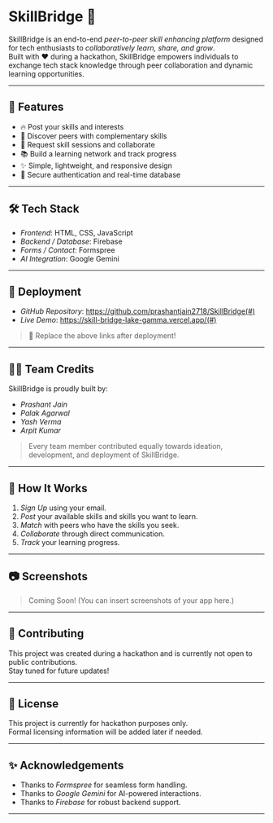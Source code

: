 # SkillBridge 🚀

SkillBridge is an end-to-end *peer-to-peer skill enhancing platform* designed for tech enthusiasts to *collaboratively learn, share, and grow*.  
Built with ❤ during a hackathon, SkillBridge empowers individuals to exchange tech stack knowledge through peer collaboration and dynamic learning opportunities.

---

## 🌟 Features

- 🔥 Post your skills and interests
- 🔎 Discover peers with complementary skills
- 🤝 Request skill sessions and collaborate
- 📚 Build a learning network and track progress
- ✨ Simple, lightweight, and responsive design
- 🔐 Secure authentication and real-time database

---

## 🛠 Tech Stack

- *Frontend*: HTML, CSS, JavaScript
- *Backend / Database*: Firebase
- *Forms / Contact*: Formspree
- *AI Integration*: Google Gemini

---

## 🚀 Deployment

- *GitHub Repository*: https://github.com/prashantjain2718/SkillBridge(#)
- *Live Demo*: https://skill-bridge-lake-gamma.vercel.app/(#)

> 🔖 Replace the above links after deployment!

---

## 👨‍💻 Team Credits

SkillBridge is proudly built by:

- *Prashant Jain*
- *Palak Agarwal*
- *Yash Verma*
- *Arpit Kumar*

> Every team member contributed equally towards ideation, development, and deployment of SkillBridge.

---

## 📌 How It Works

1. *Sign Up* using your email.
2. *Post* your available skills and skills you want to learn.
3. *Match* with peers who have the skills you seek.
4. *Collaborate* through direct communication.
5. *Track* your learning progress.

---

## 📷 Screenshots

> Coming Soon! (You can insert screenshots of your app here.)

---

## 📢 Contributing

This project was created during a hackathon and is currently not open to public contributions.  
Stay tuned for future updates!

---

## 📄 License

This project is currently for hackathon purposes only.  
Formal licensing information will be added later if needed.

---

## ✨ Acknowledgements

- Thanks to *Formspree* for seamless form handling.
- Thanks to *Google Gemini* for AI-powered interactions.
- Thanks to *Firebase* for robust backend support.

---
